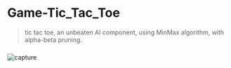 # Game-Tic_Tac_Toe
> tic tac toe, an unbeaten AI component, using MinMax algorithm, with alpha-beta pruning.

###
![capture](https://user-images.githubusercontent.com/24782000/36354508-98e0727c-14a3-11e8-9a21-bd0d5a578cbd.PNG)
